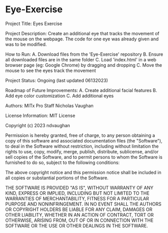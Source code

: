 # Eye-Exercise

Project Title:
Eyes Exercise

Project Description:
Create an additional eye that tracks the movement of the mouse on the webpage. The code for one eye was already given and was to be modified.

How to Run:
A. Download files from the 'Eye-Exercise' repository
B. Ensure all downloaded files are in the same folder 
C. Load 'index.html' in a web browser page (eg: Google Chrome) by dragging and dropping
C. Move the mouse to see the eyes track the movement

Project Status:
Ongoing (last updated 06132023)

Roadmap of Future Improvements:
A. Create additional facial features
B. Add eye color customization
C. Add additional eyes

Authors:
MITx Pro Staff
Nicholas Vaughan

License Information:
MIT License

Copyright (c) 2023 ndvaughan

Permission is hereby granted, free of charge, to any person obtaining a copy
of this software and associated documentation files (the "Software"), to deal
in the Software without restriction, including without limitation the rights
to use, copy, modify, merge, publish, distribute, sublicense, and/or sell
copies of the Software, and to permit persons to whom the Software is
furnished to do so, subject to the following conditions:

The above copyright notice and this permission notice shall be included in all
copies or substantial portions of the Software.

THE SOFTWARE IS PROVIDED "AS IS", WITHOUT WARRANTY OF ANY KIND, EXPRESS OR
IMPLIED, INCLUDING BUT NOT LIMITED TO THE WARRANTIES OF MERCHANTABILITY,
FITNESS FOR A PARTICULAR PURPOSE AND NONINFRINGEMENT. IN NO EVENT SHALL THE
AUTHORS OR COPYRIGHT HOLDERS BE LIABLE FOR ANY CLAIM, DAMAGES OR OTHER
LIABILITY, WHETHER IN AN ACTION OF CONTRACT, TORT OR OTHERWISE, ARISING FROM,
OUT OF OR IN CONNECTION WITH THE SOFTWARE OR THE USE OR OTHER DEALINGS IN THE
SOFTWARE.
